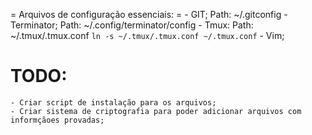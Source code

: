 = Arquivos de configuração essenciais: = 
	- GIT;
		Path: ~/.gitconfig
	- Terminator;
		Path: ~/.config/terminator/config
	- Tmux:
		Path: ~/.tmux/.tmux.conf
			`ln -s ~/.tmux/.tmux.conf ~/.tmux.conf`
	- Vim;

# TODO:
	- Criar script de instalação para os arquivos;
	- Criar sistema de criptografia para poder adicionar arquivos com informçãoes provadas;

